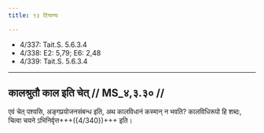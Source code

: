 ```yaml
---
title: ९३ टिप्पण्यः

---
```

- 4/337: Tait.S. 5.6.3.4
- 4/338: E2: 5,79; E6: 2,48
- 4/339: Tait.S. 5.6.3.4

____________________________________________


## कालश्रुतौ काल इति चेत् // MS_४,३.३० //

एवं चेत् पश्यसि, अङ्गप्रयोजनसंबन्ध इति, अथ कालविधानं कस्मान् न भवति? कालविधिरूपो हि शब्दः, चित्वा चयने ऽभिनिर्वृत्त+++({4/340})+++ इति।
